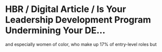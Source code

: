 # HBR / Digital Article / Is Your Leadership Development Program Undermining Your DE…

and especially women of color, who make up 17% of entry-level roles but